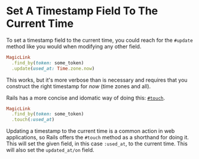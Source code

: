 # Set A Timestamp Field To The Current Time

To set a timestamp field to the current time, you could reach for the `#update`
method like you would when modifying any other field.

```ruby
MagicLink
  .find_by(token: some_token)
  .update(used_at: Time.zone.now)
```

This works, but it's more verbose than is necessary and requires that you
construct the right timestamp for _now_ (time zones and all).

Rails has a more concise and idomatic way of doing this:
[`#touch`](https://api.rubyonrails.org/v6.1.0/classes/ActiveRecord/Persistence.html#method-i-touch).

```ruby
MagicLink
  .find_by(token: some_token)
  .touch(:used_at)
```

Updating a timestamp to the current time is a common action in web
applications, so Rails offers the `#touch` method as a shorthand for doing it.
This will set the given field, in this case `:used_at`, to the current time.
This will also set the `updated_at/on` field.
